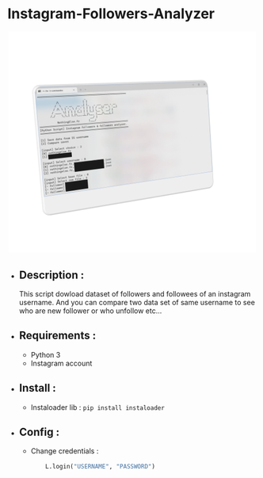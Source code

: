 # Instagram-Followers-Analyzer
 
<p align="center">
    <img src="README_SRC/main_img.png" width="500">
</p>

- ## Description :
  
  This script dowload dataset of followers and followees of an instagram username.
  And you can compare two data set of same username to see who are new follower or who unfollow etc...

- ## Requirements :
  
  - Python 3
  - Instagram account

- ## Install :
  
  - Instaloader lib : `pip install instaloader`

- ## Config :

  - Change credentials :
    ```py
        L.login("USERNAME", "PASSWORD")
    ```